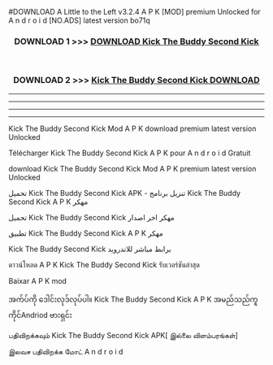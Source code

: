 #DOWNLOAD A Little to the Left v3.2.4 A P K [MOD] premium Unlocked for A n d r o i d [NO.ADS] latest version bo71q 



<div align="center">

<h3>DOWNLOAD 1 >>> <a href="https://downloadmod1.web.app/?judul=Kick The Buddy Second Kick ">DOWNLOAD Kick The Buddy Second Kick </a></h3><br>

<h3>DOWNLOAD 2 >>> <a href="https://downloadmod1.web.app/?judul=Kick The Buddy Second Kick ">Kick The Buddy Second Kick  DOWNLOAD </a></h3>

</div>


----------------------------------------------------------

----------------------------------------------------------

----------------------------------------------------------

----------------------------------------------------------


Kick The Buddy Second Kick  Mod A P K download premium latest version Unlocked

Télécharger Kick The Buddy Second Kick  A P K pour A n d r o i d Gratuit

download Kick The Buddy Second Kick  Mod A P K premium latest version Unlocked

تحميل Kick The Buddy Second Kick  APK - تنزيل برنامج Kick The Buddy Second Kick  A P K مهكر

تحميل Kick The Buddy Second Kick  مهكر اخر اصدار

تطبيق Kick The Buddy Second Kick  A P K مهكر

Kick The Buddy Second Kick  برابط مباشر للاندرويد

ดาวน์โหลด A P K Kick The Buddy Second Kick  รับเวอร์ชันล่าสุด

Baixar A P K mod

အက်ပ်ကို ဒေါင်းလုဒ်လုပ်ပါ။ Kick The Buddy Second Kick  A P K အမည်သည်ကူကိုင်Andriod ဗားရှင်း

பதிவிறக்கவும் Kick The Buddy Second Kick  APK[ இல்லை விளம்பரங்கள்] 
 
இலவச பதிவிறக்க மோட் A n d r o i d



